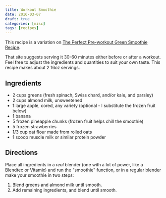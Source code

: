 ```yaml
---
title: Workout Smoothie
date: 2016-03-07
draft: true
categories: [misc]
tags: [recipes]
---
```


This recipe is a variation on [The Perfect Pre-workout Green Smoothie Recipe](http://simplegreensmoothies.com/green-smoothie-recipes/pre-workout-green-smoothie).

<!--more-->

That site suggests serving it 30-60 minutes either before or after a workout. Feel free to adjust the ingredients and quantities to suit your own taste. This recipe makes about 2 16oz servings.

## Ingredients

- 2 cups greens (fresh spinach, Swiss chard, and/or kale, and parsley)
- 2 cups almond milk, unsweetened
- 1 large apple, cored, any variety (optional - I substitute the frozen fruit below)
- 1 banana
- 5 frozen pineapple chunks (frozen fruit helps chill the smoothie)
- 5 frozen strawberries
- 1/3 cup oat flour made from rolled oats
- 1 scoop muscle milk or similar protein powder

## Directions
Place all ingredients in a *real* blender (one with a lot of power, like a Blendtec or Vitamix) and run the "smoothie" function, or in a regular blender make your smoothie in two steps:

1. Blend greens and almond milk until smooth.
2. Add remaining ingredients, and blend until smooth.
